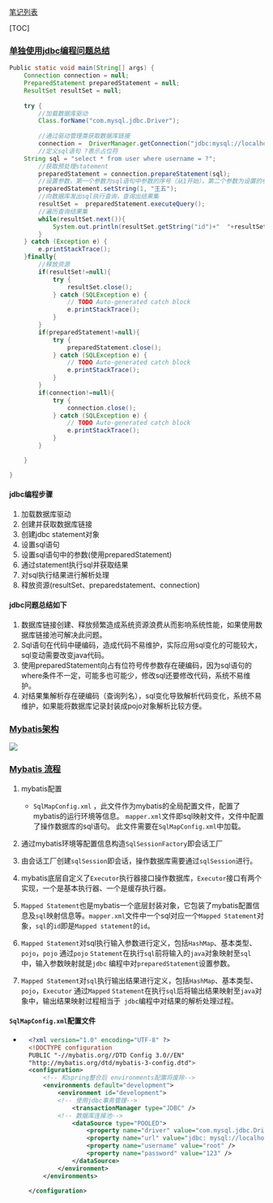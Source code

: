 [笔记列表][anchor-id]

[anchor-id]: file:///D:/1125/%E7%AC%94%E8%AE%B0/note/html/
[anchor-cur]: #
[TOC]

### [ 单独使用jdbc编程问题总结][anchor-cur]

```java
Public static void main(String[] args) {
    Connection connection = null;
    PreparedStatement preparedStatement = null;
    ResultSet resultSet = null;
    
    try {
        //加载数据库驱动
        Class.forName("com.mysql.jdbc.Driver");
        
        //通过驱动管理类获取数据库链接
        connection =  DriverManager.getConnection("jdbc:mysql://localhost:3306/mybatis?characterEncoding=utf-8", "root", "mysql");
        //定义sql语句 ?表示占位符
    String sql = "select * from user where username = ?";
        //获取预处理statement
        preparedStatement = connection.prepareStatement(sql);
        //设置参数，第一个参数为sql语句中参数的序号（从1开始），第二个参数为设置的参数值
        preparedStatement.setString(1, "王五");
        //向数据库发出sql执行查询，查询出结果集
        resultSet =  preparedStatement.executeQuery();
        //遍历查询结果集
        while(resultSet.next()){
            System.out.println(resultSet.getString("id")+"  "+resultSet.getString("username"));
        }
    } catch (Exception e) {
        e.printStackTrace();
    }finally{
        //释放资源
        if(resultSet!=null){
            try {
                resultSet.close();
            } catch (SQLException e) {
                // TODO Auto-generated catch block
                e.printStackTrace();
            }
        }
        if(preparedStatement!=null){
            try {
                preparedStatement.close();
            } catch (SQLException e) {
                // TODO Auto-generated catch block
                e.printStackTrace();
            }
        }
        if(connection!=null){
            try {
                connection.close();
            } catch (SQLException e) {
                // TODO Auto-generated catch block
                e.printStackTrace();
            }
        }

    }

}
```

#### jdbc编程步骤

1. 加载数据库驱动
1. 创建并获取数据库链接
1. 创建jdbc statement对象
1. 设置sql语句
1. 设置sql语句中的参数(使用preparedStatement)
1. 通过statement执行sql并获取结果
1. 对sql执行结果进行解析处理
1. 释放资源(resultSet、preparedstatement、connection)

#### jdbc<span class='d_red'>问题</span>总结如下

1. 数据库链接创建、释放频繁造成系统资源浪费从而影响系统性能，如果使用数据库链接池可解决此问题。
1. Sql语句在代码中硬编码，造成代码不易维护，实际应用sql变化的可能较大，sql变动需要改变java代码。
1. 使用preparedStatement向占有位符号传参数存在硬编码，因为sql语句的where条件不一定，可能多也可能少，修改sql还要修改代码，系统不易维护。
1. 对结果集解析存在硬编码（查询列名），sql变化导致解析代码变化，系统不易维护，如果能将数据库记录封装成pojo对象解析比较方便。

### [ Mybatis架构][anchor-cur]

![](../../pic/mybatis_01.PNG)

### [ Mybatis 流程][anchor-cur]
1. mybatis配置
    + <span class='d_red'>`SqlMapConfig.xml`</span> 
        ，此文件作为mybatis的全局配置文件，配置了mybatis的运行环境等信息。
        `mapper.xml`文件即sql映射文件，文件中配置了操作数据库的sql语句。
        此文件需要在`SqlMapConfig.xml`中加载。

1. 通过mybatis环境等配置信息构造<span class='d_green'>`SqlSessionFactory`</span>即会话工厂
1. 由会话工厂创建`sqlSession`即会话，操作数据库需要通过`sqlSession`进行。
1. mybatis底层自定义了`Executor`执行器接口操作数据库，`Executor`接口有两个实现，一个是基本执行器、一个是缓存执行器。
1. <span class='d_green'>`Mapped Statement`</span>也是mybatis一个底层封装对象，它包装了mybatis配置信息及`sql`映射信息等。`mapper.xml`文件中一个sql对应一个`Mapped Statement`对象，`sql`的`id`即是`Mapped statement`的`id`。
1. `Mapped Statement`对sql执行输入参数进行定义，包括`HashMap`、基本类型、`pojo`，`pojo`
    通过`pojo` `Statement`在执行`sql`前将输入的`java`对象映射至`sql`中，输入参数映射就是`jdbc`
    编程中对`preparedStatement`设置参数。
1. `Mapped Statement`对`sql`执行输出结果进行定义，包括`HashMap`、基本类型、`pojo`，`Executor`
    通过`Mapped` `Statement`在执行`sql`后将输出结果映射至`java`对象中，输出结果映射过程相当于`
    jdbc`编程中对结果的解析处理过程。

#### <span class='d_red'>`SqlMapConfig.xml`</span>配置文件

- ```xml
    <?xml version="1.0" encoding="UTF-8" ?>
    <!DOCTYPE configuration
    PUBLIC "-//mybatis.org//DTD Config 3.0//EN"
    "http://mybatis.org/dtd/mybatis-3-config.dtd">
    <configuration>
        <!-- 和spring整合后 environments配置将废除-->
        <environments default="development">
            <environment id="development">
            <!-- 使用jdbc事务管理-->
                <transactionManager type="JDBC" />
            <!-- 数据库连接池-->
                <dataSource type="POOLED">
                    <property name="driver" value="com.mysql.jdbc.Driver" />
                    <property name="url" value="jdbc: mysql://localhost:3306/mybatis?characterEncoding=utf-8" />
                    <property name="username" value="root" />
                    <property name="password" value="123" />
                </dataSource>
            </environment>
        </environments>
        
    </configuration>
    ```